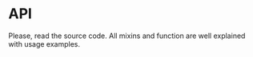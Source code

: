 # API

Please, read the source code. All mixins and function are well explained with usage examples.
